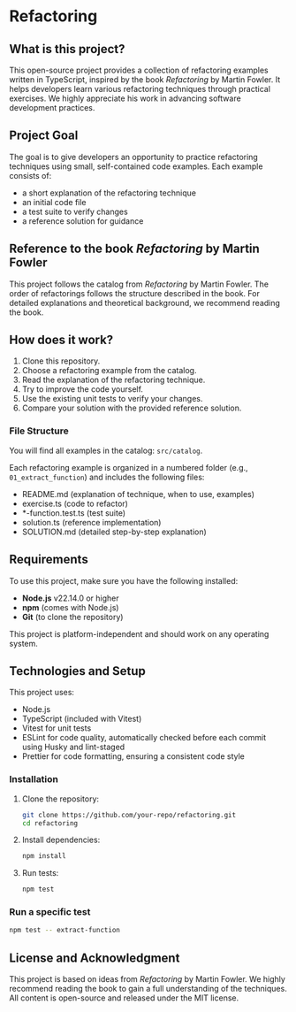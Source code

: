 # Refactoring

## What is this project?

This open-source project provides a collection of refactoring examples written in TypeScript, inspired by the book _Refactoring_ by Martin Fowler. It helps developers learn various refactoring techniques through practical exercises. We highly appreciate his work in advancing software development practices.

## Project Goal

The goal is to give developers an opportunity to practice refactoring techniques using small, self-contained code examples. Each example consists of:

- a short explanation of the refactoring technique
- an initial code file
- a test suite to verify changes
- a reference solution for guidance

## Reference to the book _Refactoring_ by Martin Fowler

This project follows the catalog from _Refactoring_ by Martin Fowler. The order of refactorings follows the structure described in the book. For detailed explanations and theoretical background, we recommend reading the book.

## How does it work?

1. Clone this repository.
2. Choose a refactoring example from the catalog.
3. Read the explanation of the refactoring technique. 
4. Try to improve the code yourself.
5. Use the existing unit tests to verify your changes.
6. Compare your solution with the provided reference solution.

### File Structure

You will find all examples in the catalog: `src/catalog`.

Each refactoring example is organized in a numbered folder (e.g., `01_extract_function`) and includes the following files:

- README.md (explanation of technique, when to use, examples)
- exercise.ts (code to refactor)
- \*-function.test.ts (test suite)
- solution.ts (reference implementation)
- SOLUTION.md (detailed step-by-step explanation)

## Requirements

To use this project, make sure you have the following installed:

- **Node.js** v22.14.0 or higher
- **npm** (comes with Node.js)
- **Git** (to clone the repository)

This project is platform-independent and should work on any operating system.

## Technologies and Setup

This project uses:

- Node.js
- TypeScript (included with Vitest)
- Vitest for unit tests
- ESLint for code quality, automatically checked before each commit using Husky and lint-staged
- Prettier for code formatting, ensuring a consistent code style

### Installation

1. Clone the repository:
   ```sh
   git clone https://github.com/your-repo/refactoring.git
   cd refactoring
   ```
2. Install dependencies:
   ```sh
   npm install
   ```
3. Run tests:
   ```sh
   npm test
   ```

### Run a specific test

```sh
npm test -- extract-function
```

## License and Acknowledgment

This project is based on ideas from _Refactoring_ by Martin Fowler. We highly recommend reading the book to gain a full understanding of the techniques. All content is open-source and released under the MIT license.
